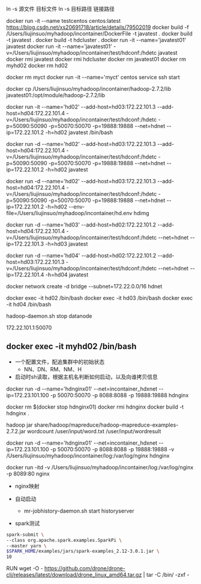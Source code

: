 ln -s 源文件 目标文件
ln -s 目标路径 链接路径

docker run -it --name testcentos centos:latest
https://blog.csdn.net/xs20691718/article/details/79502019
docker build -f /Users/liujinsuo/myhadoop/incontainer/DockerFile -t javatest .
docker build -t javatest .
docker build -t hdcluster .
docker run -it --name='javatest01' javatest
docker run -it --name='javatest01' -v=/Users/liujinsuo/myhadoop/incontainer/test/hdconf:/hdetc javatest
docker rmi javatest
docker rmi hdcluster
docker rm javatest01
docker rm myhd02
docker rm hd02

docker rm myct
docker run -it --name='myct' centos
service ssh start

docker cp /Users/liujinsuo/myhadoop/incontainer/hadoop-2.7.2/lib javatest01:/opt/module/hadoop-2.7.2/lib


docker run -it --name='hd02' --add-host=hd03:172.22.101.3  --add-host=hd04:172.22.101.4 -v=/Users/liujinsuo/myhadoop/incontainer/test/hdconf:/hdetc -p=50090:50090 -p=50070:50070 -p=19888:19888 --net=hdnet --ip=172.22.101.2 -h=hd02 javatest /bin/bash

docker run -d --name='hd02' --add-host=hd03:172.22.101.3  --add-host=hd04:172.22.101.4 -v=/Users/liujinsuo/myhadoop/incontainer/test/hdconf:/hdetc -p=50090:50090 -p=50070:50070 -p=19888:19888 --net=hdnet --ip=172.22.101.2 -h=hd02 javatest

docker run -d --name='hd02' --add-host=hd03:172.22.101.3  --add-host=hd04:172.22.101.4 -v=/Users/liujinsuo/myhadoop/incontainer/test/hdconf:/hdetc -p=50090:50090 -p=50070:50070 -p=19888:19888 --net=hdnet --ip=172.22.101.2 -h=hd02 --env-file=/Users/liujinsuo/myhadoop/incontainer/hd.env hdimg

docker run -d --name='hd03' --add-host=hd02:172.22.101.2  --add-host=hd04:172.22.101.4 -v=/Users/liujinsuo/myhadoop/incontainer/test/hdconf:/hdetc  --net=hdnet --ip=172.22.101.3 -h=hd03 javatest

docker run -d --name='hd04' --add-host=hd02:172.22.101.2  --add-host=hd03:172.22.101.3 -v=/Users/liujinsuo/myhadoop/incontainer/test/hdconf:/hdetc  --net=hdnet --ip=172.22.101.4 -h=hd04 javatest

docker network create -d bridge --subnet=172.22.0.0/16 hdnet

docker exec -it hd02 /bin/bash
docker exec -it hd03 /bin/bash
docker exec -it hd04 /bin/bash

hadoop-daemon.sh stop datanode


172.22.101.1:50070

docker exec -it myhd02 /bin/bash
------------------------------------------------

- 一个配置文件，配追集群中的初始状态
    - NN、DN、RM、NM、H
- 启动时sh读取，根据主机名判断如何启动，以及向谁拷贝信息

docker run -d --name='hdnginx01' --net=incontainer_hdxnet --ip=172.23.101.100 -p 50070:50070 -p 8088:8088 -p 19888:19888 hdnginx


docker rm $(docker stop hdnginx01)
docker rmi hdnginx
docker build -t hdnginx .

hadoop jar share/hadoop/mapreduce/hadoop-mapreduce-examples-2.7.2.jar wordcount /user/input/word.txt /user/input/wordresult


docker run -d --name='hdnginx01' --net=incontainer_hdxnet --ip=172.23.101.100 -p 50070:50070 -p 8088:8088 -p 19888:19888 -v /Users/liujinsuo/myhadoop/incontainer/log:/var/log/nginx hdnginx

docker run -itd -v  /Users/liujinsuo/myhadoop/incontainer/log:/var/log/nginx -p 8089:80 nginx


- nginx映射
- 自动启动
    - mr-jobhistory-daemon.sh start historyserver

- spark测试
```sh
spark-submit \
--class org.apache.spark.examples.SparkPi \
--master yarn \
$SPARK_HOME/examples/jars/spark-examples_2.12-3.0.1.jar \
10
```

RUN wget -O - https://github.com/drone/drone-cli/releases/latest/download/drone_linux_amd64.tar.gz | tar -C /bin/ -zxf -